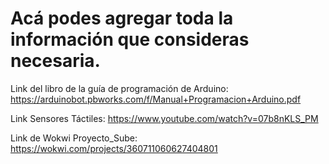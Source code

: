# Acá podes agregar toda la información que consideras necesaria.


Link del libro de la guía de programación de Arduino: https://arduinobot.pbworks.com/f/Manual+Programacion+Arduino.pdf


Link Sensores Táctiles: https://www.youtube.com/watch?v=07b8nKLS_PM

Link de Wokwi Proyecto_Sube: https://wokwi.com/projects/360711060627404801




